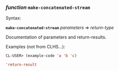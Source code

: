 ### <em>function</em> <strong>`make-concatenated-stream`</strong>

Syntax:

<strong>`make-concatenated-stream`</strong> <em>parameters</em> => <em>return-type</em>

Documentation of parameters and return-results.

Examples (not from CLHS...):

```lisp
CL-USER> (example-code 'a 'b 'c)

'return-result
```
